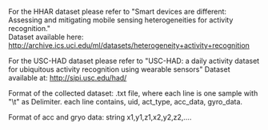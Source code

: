 For the HHAR dataset please refer to "Smart devices are different: Assessing and mitigating mobile sensing heterogeneities for activity recognition." 	
Dataset available here: http://archive.ics.uci.edu/ml/datasets/heterogeneity+activity+recognition

For the USC-HAD dataset please refer to "USC-HAD: a daily activity dataset for ubiquitous activity recognition using wearable sensors"
Dataset available at: http://sipi.usc.edu/had/

Format of the collected dataset:
.txt file, where each line is one sample with "\t" as Delimiter. 
each line contains, uid, act_type, acc_data, gyro_data. 

Format of acc and gryo data: string x1,y1,z1,x2,y2,z2,.... 
